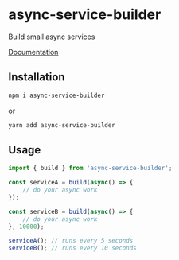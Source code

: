 # async-service-builder

Build small async services

[Documentation](https://maxjoehnk.github.io/node-async-service-builder/index.html)

## Installation

```bash
npm i async-service-builder
```
or
```bash
yarn add async-service-builder
```

## Usage

```typescript
import { build } from 'async-service-builder';

const serviceA = build(async() => {
    // do your async work
});

const serviceB = build(async() => {
    // do your async work
}, 10000);

serviceA(); // runs every 5 seconds
serviceB(); // runs every 10 seconds
```
